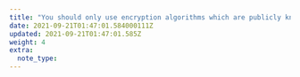 ```yaml
---
title: "You should only use encryption algorithms which are publicly known and peer reviewed"
date: 2021-09-21T01:47:01.584000111Z
updated: 2021-09-21T01:47:01.585Z
weight: 4
extra:
  note_type:  
---
```



